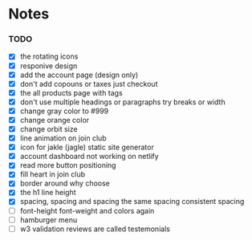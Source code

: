 # Notes

### TODO
- [x] the rotating icons
- [x] responive design
- [x] add the account page (design only)
- [x] don't add copouns or taxes just checkout
- [x] the all products page with tags
- [x] don't use multiple headings or paragraphs try breaks or width
- [x] change gray color to #999
- [x] change orange color
- [x] change orbit size
- [x] line animation on join club
- [x] icon for jakle (jagle) static site generator
- [x] account dashboard not working on netlify
- [x] read more button positioning
- [x] fill heart in join club
- [x] border around why choose
- [x] the h1 line height
- [x] spacing, spacing and spacing the same spacing consistent spacing
- [ ] font-height font-weight and colors again
- [ ] hamburger menu
- [ ] w3 validation
reviews are called testemonials
